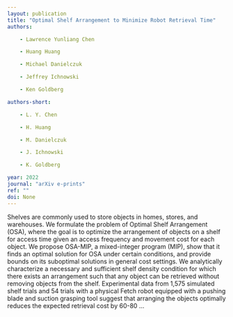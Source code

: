 ```yaml
---
layout: publication
title: "Optimal Shelf Arrangement to Minimize Robot Retrieval Time"
authors:

    - Lawrence Yunliang Chen

    - Huang Huang

    - Michael Danielczuk

    - Jeffrey Ichnowski

    - Ken Goldberg

authors-short:

    - L. Y. Chen

    - H. Huang

    - M. Danielczuk

    - J. Ichnowski

    - K. Goldberg

year: 2022
journal: "arXiv e-prints"
ref: ""
doi: None
---
```


Shelves are commonly used to store objects in homes, stores, and warehouses. We formulate the problem of Optimal Shelf Arrangement (OSA), where the goal is to optimize the arrangement of objects on a shelf for access time given an access frequency and movement cost for each object. We propose OSA-MIP, a mixed-integer program (MIP), show that it finds an optimal solution for OSA under certain conditions, and provide bounds on its suboptimal solutions in general cost settings. We analytically characterize a necessary and sufficient shelf density condition for which there exists an arrangement such that any object can be retrieved without removing objects from the shelf. Experimental data from 1,575 simulated shelf trials and 54 trials with a physical Fetch robot equipped with a pushing blade and suction grasping tool suggest that arranging the objects optimally reduces the expected retrieval cost by 60-80 …
    